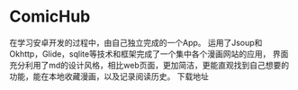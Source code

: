 # ComicHub
在学习安卓开发的过程中，由自己独立完成的一个App。
运用了Jsoup和Okhttp，Glide，sqlite等技术和框架完成了一个集中各个漫画网站的应用，
界面充分利用了md的设计风格，相比web页面，更加简洁，更能直观找到自己想要的功能，能在本地收藏漫画，以及记录阅读历史。
<a herf="http://173.82.245.95/s/esizsCp25F9CPHH/download">下载地址</a>
